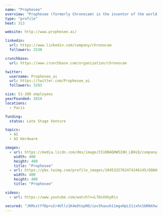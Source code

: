 ```yaml
---
name: "Prophesee"
overview: "Prophesee (formerly Chronocam) is the inventor of the world’s most advanced neuromorphic vision systems"
type: "profile"
heat: 313

website: http://www.prophesee.ai/

linkedin:
  url: https://www.linkedin.com/company/chronocam
  followers: 2530

crunchbase:
  url: https://www.crunchbase.com/organization/chronocam

twitter:
  username: Prophesee_ai
  url: https://twitter.com/Prophesee_ai
  followers: 3293

size: 51-200 employees
yearFounded: 2014
locations:
  - Paris

funding:
  status: Late Stage Venture

topics:
  - AI
  - AI Hardware

images:
  - url: https://media.licdn.com/dms/image/C510BAQHW5I8H_LBHiQ/company-logo_400_400/0?e=1582761600&v=beta&t=e_PB-owrFj7knRMI9YkDI2TbBY8CjuK3DmIHQP4dK0A
    width: 400
    height: 400
    title: "Prophesee"
  - url: https://pbs.twimg.com/profile_images/1045325762474246145/OQAHimUf_400x400.jpg
    width: 400
    height: 400
    title: "Prophesee"

videos:
  - url: https://www.youtube.com/watch?v=L7DsXXUyRis

secured: "JKMsstffDp+uIr4Ullz1K4eOtopRO/iov3hauuh11mgxHpLS1ixhn1bRNXXw18TOvWdfhEVjhU1yI1fX8jfSMikh+qZDr3slzDNbdX8AP5nldqvRncAoiSBFMV4JFaBP3lMHRo+boRrg9mILl7gN1k5naZ0UQM9WS3cHPmergqBVYwOC+2vXXDxEXCE3po6OjPiyYZwZp4gKXuxv/T70BinzB/6fEhhviFsX6fkwEw52TUNopX4nHAUeR87B8re8C3kskZEHQg93nkPmSkwqKeiFqyse95LCwkQWAwSKbPJS4cwGJzQ/AexeJxkWcfm4;qfbWkUbrA1bGT9+KGOTCug=="
---
```


